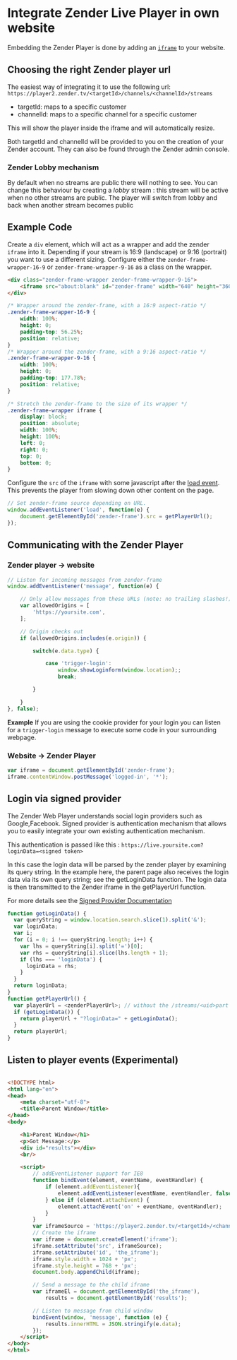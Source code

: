 # Integrate Zender Live Player in own website

Embedding the Zender Player is done by adding an [`iframe`](https://developer.mozilla.org/en-US/docs/Web/HTML/Element/iframe) to your website.

## Choosing the right Zender player url

The easiest way of integrating it to use the following url:
`https://player2.zender.tv/<targetId>/channels/<channelId>/streams`

- targetId: maps to a specific customer
- channelId: maps to a specific channel for a specific customer

This will show the player inside the iframe and will automatically resize.

Both targetId and channelId will be provided to you on the creation of your Zender account. They can also be found through the Zender admin console.

### Zender Lobby mechanism
By default when no streams are public there will nothing to see.
You can change this behaviour by creating a *lobby* stream : this stream will be active when no other streams are public.
The player will switch from lobby and back when another stream becomes public

## Example Code
Create a `div` element, which will act as a wrapper and add the zender `iframe` into it.
Depending if your stream is 16:9 (landscape) or 9:16 (portrait) you want to use a different sizing.
Configure either the `zender-frame-wrapper-16-9` or `zender-frame-wrapper-9-16` as a class on the wrapper.

```html
<div class="zender-frame-wrapper zender-frame-wrapper-9-16">
	<iframe src="about:blank" id="zender-frame" width="640" height="360" frameborder="0" allowfullscreen webkitallowfullscreen mozallowfullscreen oallowfullscreen msallowfullscreen></iframe>
</div>
```

```css
/* Wrapper around the zender-frame, with a 16:9 aspect-ratio */
.zender-frame-wrapper-16-9 {
	width: 100%;
	height: 0;
	padding-top: 56.25%;
	position: relative;
}
/* Wrapper around the zender-frame, with a 9:16 aspect-ratio */
.zender-frame-wrapper-9-16 {
	width: 100%;
	height: 0;
	padding-top: 177.78%;
	position: relative;
}

/* Stretch the zender-frame to the size of its wrapper */
.zender-frame-wrapper iframe {
	display: block;
	position: absolute;
	width: 100%;
	height: 100%;
	left: 0;
	right: 0;
	top: 0;
	bottom: 0;
}
```

Configure the `src` of the `iframe` with some javascript after the [load event](https://developer.mozilla.org/en-US/docs/Web/API/Window/load_event). This prevents the player from slowing down other content on the page.

```javascript
// Set zender-frame source depending on URL.
window.addEventListener('load', function(e) {
	document.getElementById('zender-frame').src = getPlayerUrl();
});
```

## Communicating with the Zender Player

### Zender player → website

```javascript
// Listen for incoming messages from zender-frame
window.addEventListener('message', function(e) {

	// Only allow messages from these URLs (note: no trailing slashes!)
	var allowedOrigins = [
		'https://yoursite.com',
	];

	// Origin checks out
	if (allowedOrigins.includes(e.origin)) {

		switch(e.data.type) {

			case 'trigger-login':
				window.showLoginform(window.location);;
				break;

		}

	}
}, false);
```

**Example**
If you are using the cookie provider for your login you can listen for a `trigger-login` message to execute some code in your surrounding webpage.

### Website → Zender Player

```javascript
var iframe = document.getElementById('zender-frame');
iframe.contentWindow.postMessage('logged-in', '*');
```

## Login via signed provider

The Zender Web Player understands social login providers such as Google,Facebook.
Signed provider is authentication mechanism that allows you to easily integrate your own existing authentication mechanism.

This authentication is passed like this : `https://live.yoursite.com?loginData=<signed token>`

In this case the login data will be parsed by the zender player by examining its query string. In the example here, the parent page also receives the login data via its own query string; see the getLoginData function. The login data is then transmitted to the Zender iframe in the getPlayerUrl function.

For more details see the [Signed Provider Documentation](SignedProvider.md)

```javascript
function getLoginData() {
  var queryString = window.location.search.slice(1).split('&');
  var loginData;
  var i;
  for (i = 0; i !== queryString.length; i++) {
    var lhs = queryString[i].split('=')[0];
    var rhs = queryString[i].slice(lhs.length + 1);
    if (lhs === 'loginData') {
      loginData = rhs;
    }
  }
  return loginData;
}
function getPlayerUrl() {
  var playerUrl = <zenderPlayerUrl>; // without the /streams/<uid>part
  if (getLoginData()) {
    return playerUrl + "?loginData=" + getLoginData();
  }
  return playerUrl;
}
```


## Listen to player events (Experimental)
```html

<!DOCTYPE html>
<html lang="en">
<head>
    <meta charset="utf-8">
    <title>Parent Window</title>
</head>
<body>

    <h1>Parent Window</h1>
    <p>Got Message:</p>
    <div id="results"></div>
    <br/>

    <script>
        // addEventListener support for IE8
        function bindEvent(element, eventName, eventHandler) {
            if (element.addEventListener){
                element.addEventListener(eventName, eventHandler, false);
            } else if (element.attachEvent) {
                element.attachEvent('on' + eventName, eventHandler);
            }
        }
        var iframeSource = 'https://player2.zender.tv/<targetId>/<channelId>/streams';
        // Create the iframe
        var iframe = document.createElement('iframe');
        iframe.setAttribute('src', iframeSource);
        iframe.setAttribute('id', 'the_iframe');
        iframe.style.width = 1024 + 'px';
        iframe.style.height = 768 + 'px';
        document.body.appendChild(iframe);

        // Send a message to the child iframe
        var iframeEl = document.getElementById('the_iframe'),
            results = document.getElementById('results');

        // Listen to message from child window
        bindEvent(window, 'message', function (e) {
            results.innerHTML = JSON.stringify(e.data);
        });
    </script>
</body>
</html>
```


